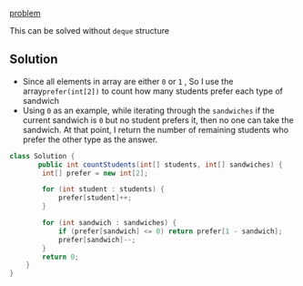 [problem](https://leetcode.com/problems/number-of-students-unable-to-eat-lunch//)

This can be solved without `deque` structure


## Solution
-  Since all elements in array are either `0` or  `1` , So I use  the array`prefer(int[2])` to count how  many students prefer each type of sandwich
- Using `0` as an example,  while iterating through the `sandwiches`  if  the current sandwich is `0` but no student prefers it, then no one can take the sandwich. At that point, I return the number of remaining students who prefer the other type as the answer.


```java
class Solution {
       public int countStudents(int[] students, int[] sandwiches) {
        int[] prefer = new int[2];

        for (int student : students) {
            prefer[student]++;
        }

        for (int sandwich : sandwiches) {
            if (prefer[sandwich] <= 0) return prefer[1 - sandwich];
            prefer[sandwich]--;
        }
        return 0;
    }
}
```

